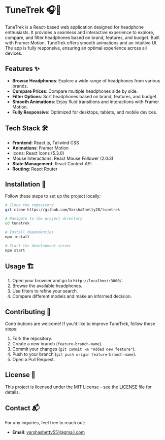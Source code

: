 # TuneTrek 🎧🚀

TuneTrek is a React-based web application designed for headphone enthusiasts. It provides a seamless and interactive experience to explore, compare, and filter headphones based on brand, features, and budget. Built with Framer Motion, TuneTrek offers smooth animations and an intuitive UI. The app is fully responsive, ensuring an optimal experience across all devices.

## Features ✨

- **Browse Headphones**: Explore a wide range of headphones from various brands.
- **Compare Prices**: Compare multiple headphones side by side.
- **Filter Options**: Sort headphones based on brand, features, and budget.
- **Smooth Animations**: Enjoy fluid transitions and interactions with Framer Motion.
- **Fully Responsive**: Optimized for desktops, tablets, and mobile devices.

## Tech Stack 🛠️

- **Frontend**: React.js, Tailwind CSS
- **Animations**: Framer Motion
- Icons: React Icons (5.3.0)
- Mouse Interactions: React Mouse Follower (2.0.3)
- **State Management**: React Context API
- **Routing**: React Router

## Installation 🚀

Follow these steps to set up the project locally:

```bash
# Clone the repository
git clone https://github.com/VarshaShetty28/tunetrek

# Navigate to the project directory
cd tunetrek

# Install dependencies
npm install

# Start the development server
npm start
```

## Usage 🏗️

1. Open your browser and go to `http://localhost:3000/`.
2. Browse the available headphones.
3. Use filters to refine your search.
4. Compare different models and make an informed decision.



## Contributing 🤝

Contributions are welcome! If you’d like to improve TuneTrek, follow these steps:

1. Fork the repository.
2. Create a new branch (`feature-branch-name`).
3. Commit your changes (`git commit -m "Added new feature"`).
4. Push to your branch (`git push origin feature-branch-name`).
5. Open a Pull Request.

## License 📜

This project is licensed under the MIT License - see the [LICENSE](LICENSE) file for details.

## Contact 📬

For any inquiries, feel free to reach out:

- **Email**: [varshashetty551@gmail.com](mailto\:varshashetty551@gmail.com)





